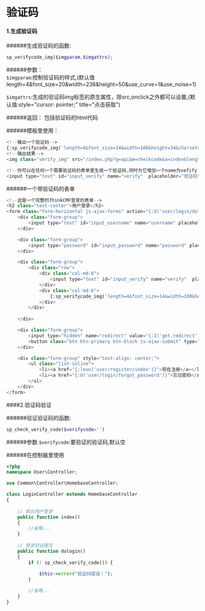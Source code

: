 # 验证码

#### 1.生成验证码

######生成验证码的函数:
```php
sp_verifycode_img($imgparam,$imgattrs);
```

######参数：  
`$imgparam`:控制验证码的样式,(默认值length=4&font_size=20&width=238&height=50&use_curve=1&use_noise=1)

`$imgattrs`:生成的验证码img标签的原生属性，除src,onclick之外都可以设置,(默认值:style="cursor: pointer;" title="点击获取")

######返回：
包括验证码的html代码

######模板里使用：

```php
<!--输出一个验证码-->
{:sp_verifycode_img('length=4&font_size=14&width=100&height=34&charset=2345678&use_noise=1&use_curve=0')}
<!--输出结果-->
<img class="verify_img" src="/index.php?g=api&m=checkcode&a=index&length=4&font_size=14&width=100&height=34&charset=2345678&use_noise=1&use_curve=0" onclick="this.src='/index.php?g=api&m=checkcode&a=index&length=4&font_size=14&width=100&height=34&charset=2345678&use_noise=1&use_curve=0&time='+Math.random();" style="cursor: pointer;" title="点击获取"/>

<!--你可以在任何一个需要验证码的表单里生成一个验证码,同时为它增加一个name为vefify 的 input-->
<input type="text" id="input_verify" name="verify"  placeholder="验证码" class="form-control">
```
######一个带验证码的表单
```php
<!--这是一个完整的ThinkCMF登录的表单-->
<h2 class="text-center">用户登录</h2>
<form class="form-horizontal js-ajax-forms" action="{:U('user/login/dologin')}" method="post">
	<div class="form-group">
		<input type="text" id="input_username" name="username" placeholder="手机号/邮箱/用户名" class="form-control">
	</div>

	<div class="form-group">
		<input type="password" id="input_password" name="password" placeholder="密码" class="form-control">
	</div>

	<div class="form-group">
		<div class="row">
			<div class="col-md-6">
				<input type="text" id="input_verify" name="verify"  placeholder="验证码" class="form-control">
			</div>
			<div class="col-md-6">
				{:sp_verifycode_img('length=4&font_size=14&width=100&height=34&charset=2345678&use_noise=1&use_curve=0')}
			</div>
		</div>
		
	</div>

	<div class="form-group">
		<input type="hidden" name="redirect" value="{:I('get.redirect','')}">
		<button class="btn btn-primary btn-block js-ajax-submit" type="submit" style="margin-left: 0px">确定</button>
	</div>

	<div class="form-group" style="text-align: center;">
		<ul class="list-inline">
			<li><a href="{:leuu('user/register/index')}">现在注册</a></li>
			<li><a href="{:U('user/login/forgot_password')}">忘记密码</a></li>
		</ul>
	</div>
</form>
```
####2.验证码验证

######验证验证码的函数:
```php
sp_check_verify_code($verifycode='')
```

######参数
`$verifycode`:要验证的验证码,默认空

######在控制器里使用

```php
<?php
namespace User\Controller;

use Common\Controller\HomebaseController;

class LoginController extends HomebaseController
{
    
    // 前台用户登录
    public function index()
    {
        //省略...
    }
    
    // 登录验证提交
    public function dologin()
    {
        if (! sp_check_verify_code()) {
            
            $this->error("验证码错误！");
        }

        //省略...
    }
}
```